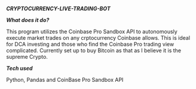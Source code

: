 ***CRYPTOCURRENCY-LIVE-TRADING-BOT***

***What does it do?***

This program utilizes the Coinbase Pro Sandbox API to autonomously execute market trades on any crptocurrency Coinbase allows.
This is ideal for DCA investing and those who find the Coinbase Pro trading view complicated. Currently set up to buy Bitcoin as that as I believe it is the supreme Crypto.

***Tech used***

Python, Pandas and CoinBase Pro Sandbox API
